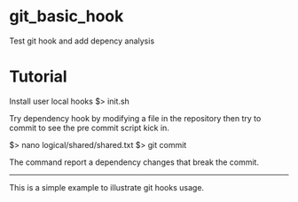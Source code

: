 # git_basic_hook

Test git hook and add depency analysis

# Tutorial

Install user local hooks
$> init.sh

Try dependency hook 
 by modifying a file in the repository
 then try to commit to see the pre commit 
  script kick in.

$> nano logical/shared/shared.txt
$> git commit

The command report a dependency changes 
  that break the commit.

----
This is a simple example to illustrate git hooks usage.
